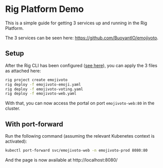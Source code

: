 # Rig Platform Demo

This is a simple guide for getting 3 services up and running in the Rig Platform.

The 3 services can be seen here: https://github.com/BuoyantIO/emojivoto.

## Setup

After the Rig CLI has been configured ([see here](https://docs.rig.dev/overview/guides/getting-started)), you can apply the
3 files as attached here:

```sh
rig project create emojivoto
rig deploy -f emojivoto-emoji.yaml
rig deploy -f emojivoto-voting.yaml
rig deploy -f emojivoto-web.yaml
```

With that, you can now access the portal on port `emojivoto-web:80` in the cluster.

## With port-forward

Run the following command (assuming the relevant Kubenetes context is activated):

```sh
kubectl port-forward svc/emojivoto-web -n emojivoto-prod 8080:80
```

And the page is now available at http://localhost:8080/
